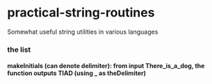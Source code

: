 # practical-string-routines
Somewhat useful string utilities in various languages

###  the list
####  makeInitials (can denote delimiter):  from input There_is_a_dog, the function outputs TIAD (using _ as theDelimiter)

